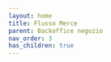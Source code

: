```yaml
---
layout: home
title: Flusso Merce
parent: Backoffice negozio
nav_order: 3
has_children: true
---
```

